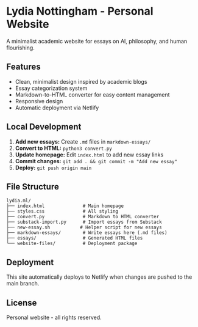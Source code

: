 # Lydia Nottingham - Personal Website

A minimalist academic website for essays on AI, philosophy, and human flourishing.

## Features

- Clean, minimalist design inspired by academic blogs
- Essay categorization system
- Markdown-to-HTML converter for easy content management
- Responsive design
- Automatic deployment via Netlify

## Local Development

1. **Add new essays:** Create `.md` files in `markdown-essays/`
2. **Convert to HTML:** `python3 convert.py`
3. **Update homepage:** Edit `index.html` to add new essay links
4. **Commit changes:** `git add . && git commit -m "Add new essay"`
5. **Deploy:** `git push origin main`

## File Structure

```
lydia.ml/
├── index.html              # Main homepage
├── styles.css              # All styling
├── convert.py              # Markdown to HTML converter
├── substack-import.py      # Import essays from Substack
├── new-essay.sh           # Helper script for new essays
├── markdown-essays/        # Write essays here (.md files)
├── essays/                 # Generated HTML files
└── website-files/          # Deployment package
```

## Deployment

This site automatically deploys to Netlify when changes are pushed to the main branch.

## License

Personal website - all rights reserved.